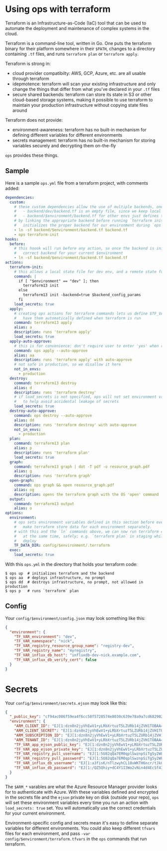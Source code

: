 # Using ops with terraform

Terraform is an Infrastructure-as-Code (IaC) tool that can be used to automate the deployment and maintenance of complex systems in the cloud.

Terraform is a command-line tool, written in Go. One puts the terraform binary for their platform somewhere in their `$PATH`, changes to a directory containing `.tf` files, and runs `terraform plan` or `terraform apply`.

Terraform is strong in:

- cloud provider compatibilty: AWS, GCP, Azure, etc. are all usable through terraform
- idepmotence: terraform will scan your existing infrastructure and only change the things that differ from what you've declared in your `.tf` files
- secure shared backends: terraform can store its state in S3 or other cloud-based storage systems, making it possible to use terraform to maintain your production infrastructure without copying state files around

Terraform does not provide:

- environment-awareness: terraform has no built-in mechanism for defining different variables for different environments
- secrets management: terraform has no built-in mechanism for storing variables securely and decrypting them on-the-fly

`ops` provides these things.

## Sample

Here is a sample `ops.yml` file from a terraform project, with comments added:

```yaml
dependencies:
  custom:
    # these custom dependencies allow the use of multiple backends, one for each environment
    #   - backend/dev/backend.tf is an empty file, since we keep local state for that env
    #   - backend/$environment/backend.tf for other envs just defines the backend config
    # by linking the appropriate backend before running `terraform init`, we make sure terraform
    #   initializes the proper backend for our environment during `ops up`
    - ln -sf backend/$environment/backend.tf backend.tf
    - ops terraform-init
hooks:
  before:
    # this hoook will run before any action, so once the backend is initilized you automatically get the
    #   correct backend for your current $environment
    - ln -sf backend/$environment/backend.tf backend.tf
actions:
  terraform-init:
    # this allows a local state file for dev env, and a remote state for all other envs
    command: |
      if [ "$environment" == "dev" ]; then
        terraform13 init
      else
        terraform13 init -backend=true $backend_config_params
      fi
    load_secrets: true
  apply:
    # creating ops actions for terraform commands lets us define $TF_VAR_* variables in config and secrets and
    #   have them automatically defined when terraform is run
    command: terraform13 apply
    alias: a
    description: runs 'terraform apply'
    load_secrets: true
  apply-auto-approve:
    # this is for convenience: don't require user to enter 'yes' when running `terraform apply`
    command: ops apply --auto-approve
    alias: aa
    description: runs 'terraform apply' with auto-approve
    # not safe in production, so we disallow it here
    not_in_envs:
      - production
  destroy:
    command: terraform13 destroy
    alias: d
    description: runs 'terraform destroy'
    # if load_secrets is not specified, ops will not set environment variables defined in `config/$environment/secrets.ejson`
    #   to help avoid accidental leakage of secrets
    load_secrets: true
  destroy-auto-approve:
    command: ops destroy --auto-approve
    alias: dd
    description: runs 'terraform destroy' with auto-approve
    not_in_envs:
      - production
  plan:
    command: terraform13 plan
    alias: p
    description: runs 'terraform plan'
    load_secrets: true
  graph:
    command: terraform13 graph | dot -T pdf -o resource_graph.pdf
    alias: g
    description: runs 'terraform graph'
  open-graph:
    command: ops graph && open resource_graph.pdf
    alias: og
    description: opens the terraform graph with the OS 'open' command
  output:
    command: terraform13 output
    alias: o
options:
  environment:
    # ops sets environment variables defined in this section before every run; this variable
    #   make terraform store data for each environment separately.
    # with this and the `ln` commands above, we can now run terraform commands in multiple envs
    #   at the same time, safely; e.g. `terraform plan` in staging while waiting for `dev` to
    #   deploy
    TF_DATA_DIR: config/$environment/.terraform
  exec:
    load_secrets: true
```

With this `ops.yml` in the directory that holds your terraform code:

```shell
$ ops up  # initializes terraform and the backend
$ ops aa  # deploys infrastructure, no prompt
$ ops dd  # destroys infrastructure, no prompt, not allowed in production
$ ops p   # runs `terraform` plan
```

## Config

Your `config/$environment/config.json` may look something like this:

```json
{
  "environment": {
    "TF_VAR_environment": "dev",
    "TF_VAR_namespace": "nick",
    "TF_VAR_registry_resource_group_name": "registry-dev",
    "TF_VAR_registry_name": "myregistry",
    "TF_VAR_influx_db_host": "influxdb-dev-nick.example.com",
    "TF_VAR_influx_db_verify_cert": false
  }
}
```

# Secrets

Your `config/$environment/secrets.ejson` may look like this:

```json
{
  "_public_key": "cf94ac086f59ea4f6cc58f5728574e8030c639e78a9a7cd682902ab4a2615143",
  "environment": {
    "ARM_CLIENT_ID": "EJ[1:dzn8n2jyVhEwV1+yLRbXrtuzT5LZURb14jZVH1TOBAA=:YLD9wP0TJwzQWJNz39Jwb7JJDkdO9ooa]",
    "ARM_CLIENT_SECRET": "EJ[1:dzn8n2jyVhEwV1+yLRbXrtuzT5LZURb14jZVH1TOBAA=:D6peWZsM3CAg1rpJGpm0X10xzhO1M63O]",
    "ARM_SUBSCRIPTION_ID": "EJ[1:dzn8n2jyVhEwV1+yLRbXrtuzT5LZURb14jZVH1TOBAA=:iIjQ1ki+9sQXuRarZVxV6Qe4M3nmZljH]",
    "ARM_TENANT_ID": "EJ[1:dzn8n2jyVhEwV1+yLRbXrtuzT5LZURb14jZVH1TOBAA=:dKvS7LKWcHoCXXoYQRC7dUr22Hba9P82]",
    "TF_VAR_app_ejson_public_key": "EJ[1:dzn8n2jyVhEwV1+yLRbXrtuzT5LZURb14jZVH1TOBAA=:3iocTA7PaRowjlWQ+CO3ABB1RVQsptHG]",
    "TF_VAR_app_ejson_private_key": "EJ[1:dzn8n2jyVhEwV1+yLRbXrtuzT5LZURb14jZVH1TOBAA=:PnzL0AE0RLRAl/JyUGnRVOi0JbulndGA]",
    "TF_VAR_registry_pull_username": "EJ[1:5U82qQa7EM0qplSwznpSiTg5y2WL2hPt4EuMJSlk0FY=:1dNCcBmaQnta9Ve0oHjzthXx9J2QU0xE]",
    "TF_VAR_registry_pull_password": "EJ[1:5U82qQa7EM0qplSwznpSiTg5y2WL2hPt4EuMJSlk0FY=:sPS3BeWHxQzRpoJQMiyp5kUXyJib423g]",
    "TF_VAR_influx_db_username": "EJ[1:a3fisK/nTlzwyhCL18vWKTH6ncr/tJkGGt2kbK260yA=:QN8OAZlUobW6NcoRKG0GuGOjdvjdowel]",
    "TF_VAR_influx_db_password": "EJ[1:/QZ5Qhiy+dC4Y1I3Wo2vNin4d4EcSf43gyDO23MPdm4=:vRI7hOY7AoDOn//tQFFxMO5ngoPN83wj]",
  }
}
```

The `$ARM_*` varables are what the Azure Resource Manager provider looks for to authenticate with Azure. With these variables defined and encrypted in the secrets file and the `ejson` private key on disk (outside your repo), `ops` will set these environment variables every time you run an action with `load_secrets: true` set. You will automatically use the correct credentials for your current environment.

Environment-specific config and secrets mean it's easy to define separate variables for different environments. You could also keep different `tfvars` files for each environment, and pass `-var config/$environment/terraform.tfvars` in the `ops` commands that run terraform.

